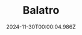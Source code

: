 ---
title: "Balatro"
id: 2379780
date: 2024-11-30T00:00:04.986Z
link: games/steam/recent/balatro
image: http://media.steampowered.com/steamcommunity/public/images/apps/2379780/b6018068070ab0e23561694c11f7950dd6f4c752.jpg
playtime_2weeks: 1134
playtime_forever: 2922
playtime_windows_forever: 0
playtime_mac_forever: 0
playtime_linux_forever: 2922
playtime_deck_forever: 2922
---